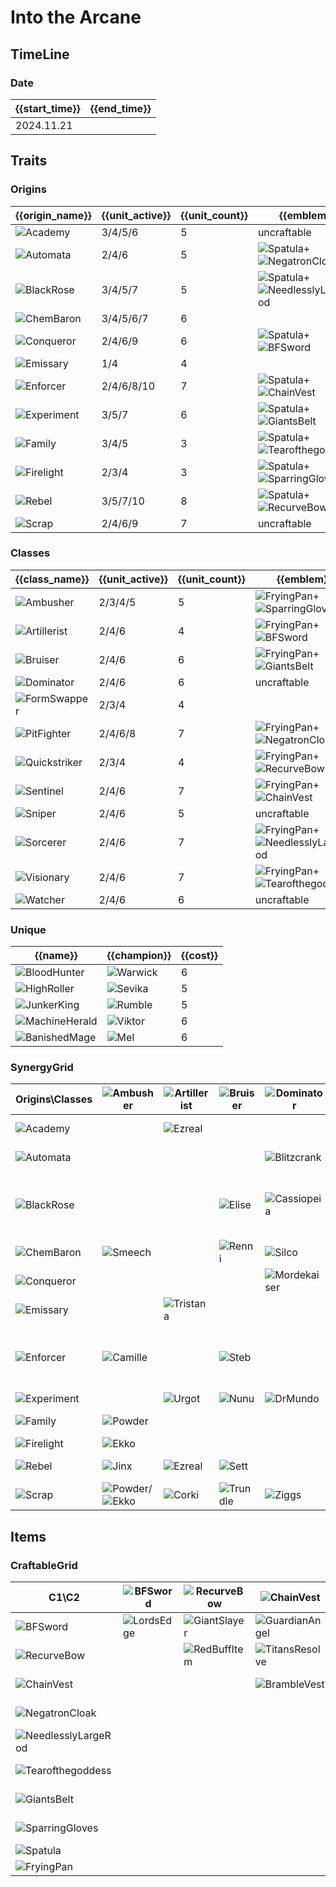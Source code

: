 # Into the Arcane

## TimeLine
### Date
| {{start_time}} | {{end_time}} |
| -              | -            |
| 2024.11.21     |              |

## Traits
### Origins
| {{origin_name}}                                             | {{unit_active}} | {{unit_count}} | {{emblem}}                                                                                                          | {{desc}} |
| -                                                           | -               | -              | -                                                                                                                   | -        |
| ![Academy](../tfttraits/icon/set13/AcademyEmblem.png)       | 3/4/5/6         | 5              | uncraftable                                                                                                         |          |
| ![Automata](../tfttraits/icon/set13/AutomataEmblem.png)     | 2/4/6           | 5              | ![Spatula](../tftitems/icon/set13/Spatula.png)+![NegatronCloak](../tftitems/icon/set13/NegatronCloak.png)           |          |
| ![BlackRose](../tfttraits/icon/set13/BlackRoseEmblem.png)   | 3/4/5/7         | 5              | ![Spatula](../tftitems/icon/set13/Spatula.png)+![NeedlesslyLargeRod](../tftitems/icon/set13/NeedlesslyLargeRod.png) |          |
| ![ChemBaron](../tfttraits/icon/set13/ChemBaron.svg)         | 3/4/5/6/7       | 6              |                                                                                                                     |          |
| ![Conqueror](../tfttraits/icon/set13/ConquerorEmblem.png)   | 2/4/6/9         | 6              | ![Spatula](../tftitems/icon/set13/Spatula.png)+![BFSword](../tftitems/icon/set13/BFSword.png)                       |          |
| ![Emissary](../tfttraits/icon/set13/Emissary.svg)           | 1/4             | 4              |                                                                                                                     |          |
| ![Enforcer](../tfttraits/icon/set13/EnforcerEmblem.png)     | 2/4/6/8/10      | 7              | ![Spatula](../tftitems/icon/set13/Spatula.png)+![ChainVest](../tftitems/icon/set13/ChainVest.png)                   |          |
| ![Experiment](../tfttraits/icon/set13/ExperimentEmblem.png) | 3/5/7           | 6              | ![Spatula](../tftitems/icon/set13/Spatula.png)+![GiantsBelt](../tftitems/icon/set13/GiantsBelt.png)                 |          |
| ![Family](../tfttraits/icon/set13/FamilyEmblem.png)         | 3/4/5           | 3              | ![Spatula](../tftitems/icon/set13/Spatula.png)+![Tearofthegoddess](../tftitems/icon/set13/Tearofthegoddess.png)     |          |
| ![Firelight](../tfttraits/icon/set13/FirelightEmblem.png)   | 2/3/4           | 3              | ![Spatula](../tftitems/icon/set13/Spatula.png)+![SparringGloves](../tftitems/icon/set13/SparringGloves.png)         |          |
| ![Rebel](../tfttraits/icon/set13/RebelEmblem.png)           | 3/5/7/10        | 8              | ![Spatula](../tftitems/icon/set13/Spatula.png)+![RecurveBow](../tftitems/icon/set13/RecurveBow.png)                 |          |
| ![Scrap](../tfttraits/icon/set13/ScrapEmblem.png)           | 2/4/6/9         | 7              | uncraftable                                                                                                         |          |

### Classes
| {{class_name}}                                                  | {{unit_active}} | {{unit_count}} | {{emblem}}                                                                                                              | {{desc}} |
| -                                                               | -               | -              | -                                                                                                                       | -        |
| ![Ambusher](../tfttraits/icon/set13/AmbusherEmblem.png)         | 2/3/4/5         | 5              | ![FryingPan](../tftitems/icon/set13/FryingPan.png)+![SparringGloves](../tftitems/icon/set13/SparringGloves.png)         |          |
| ![Artillerist](../tfttraits/icon/set13/ArtilleristEmblem.png)   | 2/4/6           | 4              | ![FryingPan](../tftitems/icon/set13/FryingPan.png)+![BFSword](../tftitems/icon/set13/BFSword.png)                       |          |
| ![Bruiser](../tfttraits/icon/set13/BruiserEmblem.png)           | 2/4/6           | 6              | ![FryingPan](../tftitems/icon/set13/FryingPan.png)+![GiantsBelt](../tftitems/icon/set13/GiantsBelt.png)                 |          |
| ![Dominator](../tfttraits/icon/set13/DominatorEmblem.png)       | 2/4/6           | 6              | uncraftable                                                                                                             |          |
| ![FormSwapper](../tfttraits/icon/set13/FormSwapper.svg)         | 2/3/4           | 4              |                                                                                                                         |          |
| ![PitFighter](../tfttraits/icon/set13/PitFighterEmblem.png)     | 2/4/6/8         | 7              | ![FryingPan](../tftitems/icon/set13/FryingPan.png)+![NegatronCloak](../tftitems/icon/set13/NegatronCloak.png)           |          |
| ![Quickstriker](../tfttraits/icon/set13/QuickstrikerEmblem.png) | 2/3/4           | 4              | ![FryingPan](../tftitems/icon/set13/FryingPan.png)+![RecurveBow](../tftitems/icon/set13/RecurveBow.png)                 |          |
| ![Sentinel](../tfttraits/icon/set13/SentinelEmblem.png)         | 2/4/6           | 7              | ![FryingPan](../tftitems/icon/set13/FryingPan.png)+![ChainVest](../tftitems/icon/set13/ChainVest.png)                   |          |
| ![Sniper](../tfttraits/icon/set13/SniperEmblem.png)             | 2/4/6           | 5              | uncraftable                                                                                                             |          |
| ![Sorcerer](../tfttraits/icon/set13/SorcererEmblem.png)         | 2/4/6           | 7              | ![FryingPan](../tftitems/icon/set13/FryingPan.png)+![NeedlesslyLargeRod](../tftitems/icon/set13/NeedlesslyLargeRod.png) |          |
| ![Visionary](../tfttraits/icon/set13/VisionaryEmblem.png)       | 2/4/6           | 7              | ![FryingPan](../tftitems/icon/set13/FryingPan.png)+![Tearofthegoddess](../tftitems/icon/set13/Tearofthegoddess.png)     |          |
| ![Watcher](../tfttraits/icon/set13/WatcherEmblem.png)           | 2/4/6           | 6              | uncraftable                                                                                                             |          |

### Unique
| {{name}}                                                    | {{champion}}                                       | {{cost}} |
| -                                                           | -                                                  | -        |
| ![BloodHunter](../tfttraits/icon/set13/BloodHunter.svg)     | ![Warwick](../tftchampions/icon/set13/Warwick.png) | 6        |
| ![HighRoller](../tfttraits/icon/set13/HighRoller.svg)       | ![Sevika](../tftchampions/icon/set13/Sevika.jpg)   | 5        |
| ![JunkerKing](../tfttraits/icon/set13/JunkerKing.svg)       | ![Rumble](../tftchampions/icon/set13/Rumble.png)   | 5        |
| ![MachineHerald](../tfttraits/icon/set13/MachineHerald.svg) | ![Viktor](../tftchampions/icon/set13/Viktor.png)   | 6        |
| ![BanishedMage](../tfttraits/icon/set13/BanishedMage.svg)   | ![Mel](../tftchampions/icon/set13/Mel.png)         | 6        |

### SynergyGrid
| Origins\Classes                                             | ![Ambusher](../tfttraits/icon/set13/AmbusherEmblem.png)                                       | ![Artillerist](../tfttraits/icon/set13/ArtilleristEmblem.png) | ![Bruiser](../tfttraits/icon/set13/BruiserEmblem.png) | ![Dominator](../tfttraits/icon/set13/DominatorEmblem.png)  | ![FormSwapper](../tfttraits/icon/set13/FormSwapper.svg) | ![PitFighter](../tfttraits/icon/set13/PitFighterEmblem.png) | ![Quickstriker](../tfttraits/icon/set13/QuickstrikerEmblem.png) | ![Sentinel](../tfttraits/icon/set13/SentinelEmblem.png)                                           | ![Sniper](../tfttraits/icon/set13/SniperEmblem.png)                                                 | ![Sorcerer](../tfttraits/icon/set13/SorcererEmblem.png)                                                 | ![Visionary](../tfttraits/icon/set13/VisionaryEmblem.png)    | ![Watcher](../tfttraits/icon/set13/WatcherEmblem.png) |
| -                                                           | -                                                                                             | -                                                             | -                                                     | -                                                          | -                                                       | -                                                           | -                                                               | -                                                                                                 | -                                                                                                   | -                                                                                                       | -                                                            | -                                                     |
| ![Academy](../tfttraits/icon/set13/AcademyEmblem.png)       |                                                                                               | ![Ezreal](../tftchampions/icon/set13/Ezreal.png)              |                                                       |                                                            | ![Jayce](../tftchampions/icon/set13/Jayce.png)          |                                                             |                                                                 | ![Leona](../tftchampions/icon/set13/Leona.png)                                                    |                                                                                                     | ![Lux](../tftchampions/icon/set13/Lux.png)                                                              | ![Heimerdinger](../tftchampions/icon/set13/Heimerdinger.png) |                                                       |
| ![Automata](../tfttraits/icon/set13/AutomataEmblem.png)     |                                                                                               |                                                               |                                                       | ![Blitzcrank](../tftchampions/icon/set13/Blitzcrank.png)   |                                                         |                                                             | ![Nocturne](../tftchampions/icon/set13/Nocturne.jpg)            |                                                                                                   | ![KogMaw](../tftchampions/icon/set13/KogMaw.png)                                                    |                                                                                                         | ![Malzahar](../tftchampions/icon/set13/Malzahar.png)         | ![Amumu](../tftchampions/icon/set13/Amumu.png)        |
| ![BlackRose](../tfttraits/icon/set13/BlackRoseEmblem.png)   |                                                                                               |                                                               | ![Elise](../tftchampions/icon/set13/Elise.png)        | ![Cassiopeia](../tftchampions/icon/set13/Cassiopeia.png)   | ![Elise](../tftchampions/icon/set13/Elise.png)          |                                                             |                                                                 |                                                                                                   |                                                                                                     | ![Leblanc](../tftchampions/icon/set13/Leblanc.png)/![Vladimir](../tftchampions/icon/set13/Vladimir.png) | ![Morgana](../tftchampions/icon/set13/Morgana.png)           | ![Vladimir](../tftchampions/icon/set13/Vladimir.png)  |
| ![ChemBaron](../tfttraits/icon/set13/ChemBaron.svg)         | ![Smeech](../tftchampions/icon/set13/Smeech.jpg)                                              |                                                               | ![Renni](../tftchampions/icon/set13/Renni.png)        | ![Silco](../tftchampions/icon/set13/Silco.jpg)             |                                                         | ![Sevika](../tftchampions/icon/set13/Sevika.jpg)            |                                                                 | ![Singed](../tftchampions/icon/set13/Singed.png)                                                  |                                                                                                     |                                                                                                         | ![Renata](../tftchampions/icon/set13/Renata.png)             |                                                       |
| ![Conqueror](../tfttraits/icon/set13/ConquerorEmblem.png)   |                                                                                               |                                                               |                                                       | ![Mordekaiser](../tftchampions/icon/set13/Mordekaiser.png) | ![Swain](../tftchampions/icon/set13/Swain.png)          | ![Draven](../tftchampions/icon/set13/Draven.png)            | ![Ambessa](../tftchampions/icon/set13/Ambessa.png)              | ![Rell](../tftchampions/icon/set13/Rell.png)                                                      |                                                                                                     | ![Swain](../tftchampions/icon/set13/Swain.png)                                                          | ![Rell](../tftchampions/icon/set13/Rell.png)                 | ![Darius](../tftchampions/icon/set13/Darius.png)      |
| ![Emissary](../tfttraits/icon/set13/Emissary.svg)           |                                                                                               | ![Tristana](../tftchampions/icon/set13/Tristana.png)          |                                                       |                                                            |                                                         |                                                             | ![Ambessa](../tftchampions/icon/set13/Ambessa.png)              |                                                                                                   |                                                                                                     | ![Nami](../tftchampions/icon/set13/Nami.png)                                                            |                                                              | ![Garen](../tftchampions/icon/set13/Garen.png)        |
| ![Enforcer](../tfttraits/icon/set13/EnforcerEmblem.png)     | ![Camille](../tftchampions/icon/set13/Camille.png)                                            |                                                               | ![Steb](../tftchampions/icon/set13/Steb.jpg)          |                                                            |                                                         | ![Vi](../tftchampions/icon/set13/Vi.png)                    | ![TwistedFate](../tftchampions/icon/set13/TwistedFate.png)      | ![Loris](../tftchampions/icon/set13/Loris.jpg)                                                    | ![Caitlyn](../tftchampions/icon/set13/Caitlyn.png)/![Maddie](../tftchampions/icon/set13/Maddie.jpg) |                                                                                                         |                                                              |                                                       |
| ![Experiment](../tfttraits/icon/set13/ExperimentEmblem.png) |                                                                                               | ![Urgot](../tftchampions/icon/set13/Urgot.png)                | ![Nunu](../tftchampions/icon/set13/Nunu.png)          | ![DrMundo](../tftchampions/icon/set13/DrMundo.png)         |                                                         | ![Urgot](../tftchampions/icon/set13/Urgot.png)              |                                                                 |                                                                                                   | ![Twitch](../tftchampions/icon/set13/Twitch.png)                                                    | ![Zyra](../tftchampions/icon/set13/Zyra.png)                                                            | ![Nunu](../tftchampions/icon/set13/Nunu.png)                 |                                                       |
| ![Family](../tfttraits/icon/set13/FamilyEmblem.png)         | ![Powder](../tftchampions/icon/set13/Powder.jpg)                                              |                                                               |                                                       |                                                            |                                                         | ![Violet](../tftchampions/icon/set13/Violet.jpg)            |                                                                 |                                                                                                   |                                                                                                     |                                                                                                         |                                                              | ![Vander](../tftchampions/icon/set13/Vander.jpg)      |
| ![Firelight](../tfttraits/icon/set13/FirelightEmblem.png)   | ![Ekko](../tftchampions/icon/set13/Ekko.png)                                                  |                                                               |                                                       |                                                            |                                                         |                                                             |                                                                 |                                                                                                   | ![Zeri](../tftchampions/icon/set13/Zeri.png)                                                        |                                                                                                         |                                                              | ![Scar](../tftchampions/icon/set13/Scar.jpg)          |
| ![Rebel](../tfttraits/icon/set13/RebelEmblem.png)           | ![Jinx](../tftchampions/icon/set13/Jinx.png)                                                  | ![Ezreal](../tftchampions/icon/set13/Ezreal.png)              | ![Sett](../tftchampions/icon/set13/Sett.png)          |                                                            |                                                         | ![Sett](../tftchampions/icon/set13/Sett.png)                | ![Akali](../tftchampions/icon/set13/Akali.png)                  | ![Illaoi](../tftchampions/icon/set13/Illaoi.png)/![Irelia](../tftchampions/icon/set13/Irelia.png) |                                                                                                     | ![Zoe](../tftchampions/icon/set13/Zoe.png)                                                              | ![Vex](../tftchampions/icon/set13/Vex.png)                   |                                                       |
| ![Scrap](../tfttraits/icon/set13/ScrapEmblem.png)           | ![Powder](../tftchampions/icon/set13/Powder.jpg)/![Ekko](../tftchampions/icon/set13/Ekko.png) | ![Corki](../tftchampions/icon/set13/Corki.png)                | ![Trundle](../tftchampions/icon/set13/Trundle.png)    | ![Ziggs](../tftchampions/icon/set13/Ziggs.png)             | ![Gangplank](../tftchampions/icon/set13/Gangplank.png)  | ![Gangplank](../tftchampions/icon/set13/Gangplank.png)      |                                                                 | ![Rumble](../tftchampions/icon/set13/Rumble.png)                                                  |                                                                                                     |                                                                                                         |                                                              |                                                       |

## Items
### CraftableGrid
| C1\C2                                                                | ![BFSword](../tftitems/icon/set13/BFSword.png)     | ![RecurveBow](../tftitems/icon/set13/RecurveBow.png)   | ![ChainVest](../tftitems/icon/set13/ChainVest.png)         | ![NegatronCloak](../tftitems/icon/set13/NegatronCloak.png)       | ![NeedlesslyLargeRod](../tftitems/icon/set13/NeedlesslyLargeRod.png) | ![Tearofthegoddess](../tftitems/icon/set13/Tearofthegoddess.png) | ![GiantsBelt](../tftitems/icon/set13/GiantsBelt.png)         | ![SparringGloves](../tftitems/icon/set13/SparringGloves.png) | ![Spatula](../tftitems/icon/set13/Spatula.png)                   | ![FryingPan](../tftitems/icon/set13/FryingPan.png)                   |
| -                                                                    | -                                                  | -                                                      | -                                                          | -                                                                | -                                                                    | -                                                                | -                                                            | -                                                            | -                                                                | -                                                                    |
| ![BFSword](../tftitems/icon/set13/BFSword.png)                       | ![LordsEdge](../tftitems/icon/set13/LordsEdge.png) | ![GiantSlayer](../tftitems/icon/set13/GiantSlayer.png) | ![GuardianAngel](../tftitems/icon/set13/GuardianAngel.png) | ![Bloodthirster](../tftitems/icon/set13/Bloodthirster.png)       | ![HextechGunblade](../tftitems/icon/set13/HextechGunblade.png)       | ![SpearofShojin](../tftitems/icon/set13/SpearofShojin.png)       | ![SteraksGage](../tftitems/icon/set13/SteraksGage.png)       | ![InfinityEdge](../tftitems/icon/set13/InfinityEdge.png)     | ![ConquerorEmblem](../tftitems/icon/set13/ConquerorEmblem.png)   | ![ArtilleristEmblem](../tftitems/icon/set13/ArtilleristEmblem.png)   |
| ![RecurveBow](../tftitems/icon/set13/RecurveBow.png)                 |                                                    | ![RedBuffItem](../tftitems/icon/set13/RedBuffItem.png) | ![TitansResolve](../tftitems/icon/set13/TitansResolve.png) | ![RunaansHurricane](../tftitems/icon/set13/RunaansHurricane.png) | ![GuinsoosRageblade](../tftitems/icon/set13/GuinsoosRageblade.png)   | ![StatikkShiv](../tftitems/icon/set13/StatikkShiv.png)           | ![NashorsTooth](../tftitems/icon/set13/NashorsTooth.png)     | ![LastWhisper](../tftitems/icon/set13/LastWhisper.png)       | ![RebelEmblem](../tftitems/icon/set13/RebelEmblem.png)           | ![QuickstrikerEmblem](../tftitems/icon/set13/QuickstrikerEmblem.png) |
| ![ChainVest](../tftitems/icon/set13/ChainVest.png)                   |                                                    |                                                        | ![BrambleVest](../tftitems/icon/set13/BrambleVest.png)     | ![IronWill](../tftitems/icon/set13/IronWill.png)                 | ![Crownguard](../tftitems/icon/set13/Crownguard.png)                 | ![Fimbulwinter](../tftitems/icon/set13/Fimbulwinter.png)         | ![SunfireCape](../tftitems/icon/set13/SunfireCape.png)       | ![SteadfastHeart](../tftitems/icon/set13/SteadfastHeart.png) | ![EnforcerEmblem](../tftitems/icon/set13/EnforcerEmblem.png)     | ![SentinelEmblem](../tftitems/icon/set13/SentinelEmblem.png)         |
| ![NegatronCloak](../tftitems/icon/set13/NegatronCloak.png)           |                                                    |                                                        |                                                            | ![DragonsClaw](../tftitems/icon/set13/DragonsClaw.png)           | ![IonicSpark](../tftitems/icon/set13/IonicSpark.png)                 | ![AdaptiveHelm](../tftitems/icon/set13/AdaptiveHelm.png)         | ![Evenshroud](../tftitems/icon/set13/Evenshroud.png)         | ![Quicksilver](../tftitems/icon/set13/Quicksilver.png)       | ![AutomataEmblem](../tftitems/icon/set13/AutomataEmblem.png)     | ![PitFighterEmblem](../tftitems/icon/set13/PitFighterEmblem.png)     |
| ![NeedlesslyLargeRod](../tftitems/icon/set13/NeedlesslyLargeRod.png) |                                                    |                                                        |                                                            |                                                                  | ![RabadonsDeathcap](../tftitems/icon/set13/RabadonsDeathcap.png)     | ![LudensEcho](../tftitems/icon/set13/LudensEcho.png)             | ![Morellonomicon](../tftitems/icon/set13/Morellonomicon.png) | ![ArcaneGauntlet](../tftitems/icon/set13/ArcaneGauntlet.png) | ![BlackRoseEmblem](../tftitems/icon/set13/BlackRoseEmblem.png)   | ![SorcererEmblem](../tftitems/icon/set13/SorcererEmblem.png)         |
| ![Tearofthegoddess](../tftitems/icon/set13/Tearofthegoddess.png)     |                                                    |                                                        |                                                            |                                                                  |                                                                      | ![BlueSentinel](../tftitems/icon/set13/BlueSentinel.png)         | ![Redemption](../tftitems/icon/set13/Redemption.png)         | ![HandofJustice](../tftitems/icon/set13/HandofJustice.png)   | ![FamilyEmblem](../tftitems/icon/set13/FamilyEmblem.png)         | ![VisionaryEmblem](../tftitems/icon/set13/VisionaryEmblem.png)       |
| ![GiantsBelt](../tftitems/icon/set13/GiantsBelt.png)                 |                                                    |                                                        |                                                            |                                                                  |                                                                      |                                                                  | ![WarmogsArmor](../tftitems/icon/set13/WarmogsArmor.png)     | ![Guardbreaker](../tftitems/icon/set13/Guardbreaker.png)     | ![ExperimentEmblem](../tftitems/icon/set13/ExperimentEmblem.png) | ![BruiserEmblem](../tftitems/icon/set13/BruiserEmblem.png)           |
| ![SparringGloves](../tftitems/icon/set13/SparringGloves.png)         |                                                    |                                                        |                                                            |                                                                  |                                                                      |                                                                  |                                                              | ![ThiefsGloves](../tftitems/icon/set13/ThiefsGloves.png)     | ![FirelightEmblem](../tftitems/icon/set13/FirelightEmblem.png)   | ![AmbusherEmblem](../tftitems/icon/set13/AmbusherEmblem.png)         |
| ![Spatula](../tftitems/icon/set13/Spatula.png)                       |                                                    |                                                        |                                                            |                                                                  |                                                                      |                                                                  |                                                              |                                                              | ![ForceofNature](../tftitems/icon/set13/ForceofNature.png)       | ![TacticiansCape](../tftitems/icon/set13/TacticiansCape.png)         |
| ![FryingPan](../tftitems/icon/set13/FryingPan.png)                   |                                                    |                                                        |                                                            |                                                                  |                                                                      |                                                                  |                                                              |                                                              |                                                                  | ![TacticiansShield](../tftitems/icon/set13/TacticiansShield.png)     |